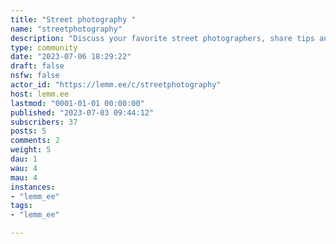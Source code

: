 ```yaml
---
title: "Street photography " 
name: "streetphotography"
description: "Discuss your favorite street photographers, share tips and tricks or nerd out about gear - most importantly, share your work with those who might value it."
type: community
date: "2023-07-06 18:29:22"
draft: false
nsfw: false
actor_id: "https://lemm.ee/c/streetphotography"
host: lemm.ee
lastmod: "0001-01-01 00:00:00"
published: "2023-07-03 09:44:12"
subscribers: 37
posts: 5
comments: 2
weight: 5
dau: 1
wau: 4
mau: 4
instances:
- "lemm_ee"
tags: 
- "lemm_ee"

---
```

